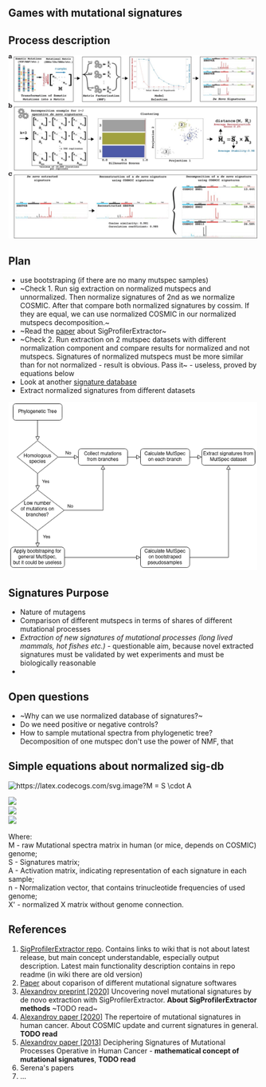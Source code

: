 Games with mutational signatures
------------

## Process description
<img src="./figures/SigProfilerExtractor_approach.jpg" width="500">

## Plan
- use bootstraping (if there are no many mutspec samples)
- ~Check 1. Run sig extraction on normalized mutspecs and unnormalized. Then normalize signatures of 2nd as we normalize COSMIC. After that compare both normalized signatures by cossim. If they are equal, we can use normalized COSMIC in our normalized mutspecs decomposition.~
- ~Read the [paper](https://www.biorxiv.org/content/10.1101/2020.12.13.422570v2.full) about SigProfilerExtractor~
- ~Check 2. Run extraction on 2 mutspec datasets with different normalization component and compare results for normalized and not mutspecs. Signatures of normalized mutspecs must be more similar than for not normalized - result is obvious. Pass it~ - useless, proved by equations below
- Look at another [signature database](https://signal.mutationalsignatures.com/explore/mutagens)
- Extract normalized signatures from different datasets

<img src="./figures/Signatures_plan.drawio.png" width="500">


## Signatures Purpose
- Nature of mutagens
- Comparison of different mutspecs in terms of shares of different mutational processes
- *Extraction of new signatures of mutational processes (long lived mammals, hot fishes etc.)* - questionable aim, because novel extracted signatures must be validated by wet experiments and must be biologically reasonable
- 

## Open questions
- ~Why can we use normalized database of signatures?~
- Do we need positive or negative controls?
- How to sample mutational spectra from phylogenetic tree? Decomposition of one mutspec don't use the power of NMF, that 

## Simple equations about normalized sig-db
<!-- $$
M = S \cdot A \\
n \cdot M' = n \cdot S' \cdot A \\
M' = S' \cdot A
$$ -->

<img src="https://latex.codecogs.com/svg.image?M&space;=&space;S&space;\cdot&space;A" title="https://latex.codecogs.com/svg.image?M = S \cdot A" />

<img src="https://latex.codecogs.com/svg.latex?\bg{white} M=S \cdot A"/><br>
<img src="https://latex.codecogs.com/svg.latex?\bg{white} n \cdot M' = n \cdot S' \cdot A"/><br>
<img src="https://latex.codecogs.com/svg.latex?\bg{white} M' = S' \cdot A"/>

Where:
<br>
M - raw Mutational spectra matrix in human (or mice, depends on COSMIC) genome;
<br>
S - Signatures matrix;
<br>
A - Activation matrix, indicating representation of each signature in each sample;
<br>
n - Normalization vector, that contains trinucleotide frequencies of used genome;
<br>
X' - normalized X matrix without genome connection.


## References
1. [SigProfilerExtractor repo](https://github.com/AlexandrovLab/SigProfilerExtractor). Contains links to wiki that is not about latest release, but main concept understandable, especially output description. Latest main functionality description contains in repo readme (in wiki there are old version)
2. [Paper](https://www.nature.com/articles/s41598-021-04207-6) about coparison of different mutational signature softwares
2. [Alexandrov preprint [2020]](https://www.biorxiv.org/content/10.1101/2020.12.13.422570v2.full) Uncovering novel mutational signatures by de novo extraction with SigProfilerExtractor. **About SigProfilerExtractor methods** ~TODO read~
3. [Alexandrov paper [2020]](https://www.nature.com/articles/s41586-020-1943-3) The repertoire of mutational signatures in human cancer. About COSMIC update and current signatures in general. **TODO read**
4. [Alexandrov paper [2013]](https://www.ncbi.nlm.nih.gov/pmc/articles/PMC3588146/) Deciphering Signatures of Mutational Processes Operative in Human Cancer - **mathematical concept of mutational signatures**, **TODO read**
4. Serena's papers
5. ...

